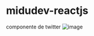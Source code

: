 # midudev-reactjs

componente de twitter
![image](https://user-images.githubusercontent.com/83596975/213886811-83645bd6-9a02-44b7-8628-5286e33baa83.png)

